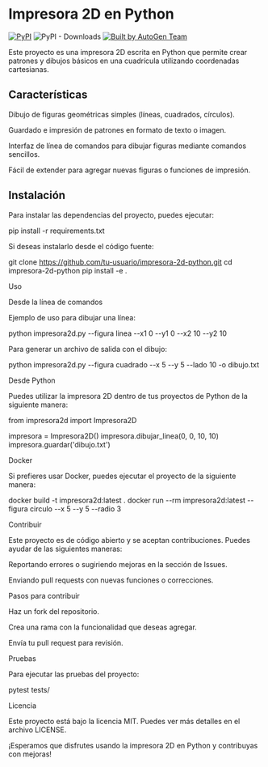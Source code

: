# Impresora 2D en Python

[![PyPI](https://img.shields.io/pypi/v/markitdown.svg)](https://pypi.org/project/markitdown/)
![PyPI - Downloads](https://img.shields.io/pypi/dd/markitdown)
[![Built by AutoGen Team](https://img.shields.io/badge/Built%20by-AutoGen%20Team-blue)](https://github.com/microsoft/autogen)


Este proyecto es una impresora 2D escrita en Python que permite crear patrones y dibujos básicos en una cuadrícula utilizando coordenadas cartesianas.

## Características

Dibujo de figuras geométricas simples (líneas, cuadrados, círculos).

Guardado e impresión de patrones en formato de texto o imagen.

Interfaz de línea de comandos para dibujar figuras mediante comandos sencillos.

Fácil de extender para agregar nuevas figuras o funciones de impresión.

## Instalación

Para instalar las dependencias del proyecto, puedes ejecutar:

pip install -r requirements.txt

Si deseas instalarlo desde el código fuente:

git clone https://github.com/tu-usuario/impresora-2d-python.git
cd impresora-2d-python
pip install -e .

Uso

Desde la línea de comandos

Ejemplo de uso para dibujar una línea:

python impresora2d.py --figura linea --x1 0 --y1 0 --x2 10 --y2 10

Para generar un archivo de salida con el dibujo:

python impresora2d.py --figura cuadrado --x 5 --y 5 --lado 10 -o dibujo.txt

Desde Python

Puedes utilizar la impresora 2D dentro de tus proyectos de Python de la siguiente manera:

from impresora2d import Impresora2D

impresora = Impresora2D()
impresora.dibujar_linea(0, 0, 10, 10)
impresora.guardar('dibujo.txt')

Docker

Si prefieres usar Docker, puedes ejecutar el proyecto de la siguiente manera:

docker build -t impresora2d:latest .
docker run --rm impresora2d:latest --figura circulo --x 5 --y 5 --radio 3

Contribuir

Este proyecto es de código abierto y se aceptan contribuciones. Puedes ayudar de las siguientes maneras:

Reportando errores o sugiriendo mejoras en la sección de Issues.

Enviando pull requests con nuevas funciones o correcciones.

Pasos para contribuir

Haz un fork del repositorio.

Crea una rama con la funcionalidad que deseas agregar.

Envía tu pull request para revisión.

Pruebas

Para ejecutar las pruebas del proyecto:

pytest tests/

Licencia

Este proyecto está bajo la licencia MIT. Puedes ver más detalles en el archivo LICENSE.

¡Esperamos que disfrutes usando la impresora 2D en Python y contribuyas con mejoras!